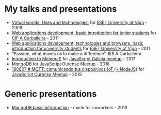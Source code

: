 # My talks and presentations


- [Virtual worlds. Uses and technologies.](https://github.com/joseconstela/talks-and-presentations/raw/master/1-Virtual_Worlds_-_Uses_and_possibilities/160409-usos-y-posibilidades-secondlife-uvigo-esei-joseramoncidconstela.pdf) for [ESEI, University of Vigo](http://www.esei.uvigo.es/) - 2009
- [Web applications development, basic introduction for junior students](https://github.com/joseconstela/talks-and-presentations/raw/master/2-Web_Applications_development_-_Introduction_for_development_students/100311-web-applications-development-intro-joseramoncidconstela.pdf) for [CIF A Carballeira](http://www.cifpcarballeira.es/) - 2011
- [Web applications development, technologies and browsers, basic introduction for university students](https://github.com/joseconstela/talks-and-presentations/raw/master/3-Web_Applications_development_-_Tech_and_browsers/050611-web-applications-development-uvigo-esei-presentation.pdf) for [ESEI, University of Vigo](http://www.esei.uvigo.es/) - 2011
- “Passion, what moves us to make a difference”. IES A Carballeira.
- [Introduction to MeteorJS](https://github.com/JavaScriptGalicia/JSGalicia-170718-meteorjs) for [JavaScript Galicia meetup](https://www.meetup.com/es-ES/JavaScriptGalicia) - 2017
- [MongoDB](https://www.youtube.com/watch?v=qf-XTg2RYmA) for [JavaScript Ourense Meetup](https://www.meetup.com/es-ES/jsourense/events/256998888/) - 2018
- [190627 # MQTT: comunicando tus dispositivos IoT (+ NodeJS)](https://www.youtube.com/watch?v=dlpPiYQvnGo) for [JavaScript Ourense Meetup](https://www.meetup.com/es-ES/jsourense/events/262390313/) - 2019

Generic presentations
=====================

- [MongoDB basic introduction](https://github.com/joseconstela/talks-and-presentations/raw/master/Generic/MongoDB_introduction.pdf) - made for coworkers - 2013
